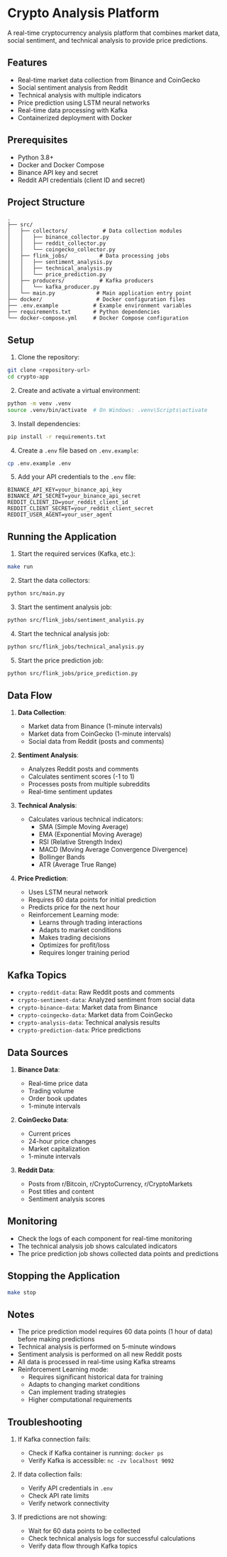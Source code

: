# Crypto Analysis Platform

A real-time cryptocurrency analysis platform that combines market data, social sentiment, and technical analysis to provide price predictions.

## Features

- Real-time market data collection from Binance and CoinGecko
- Social sentiment analysis from Reddit
- Technical analysis with multiple indicators
- Price prediction using LSTM neural networks
- Real-time data processing with Kafka
- Containerized deployment with Docker

## Prerequisites

- Python 3.8+
- Docker and Docker Compose
- Binance API key and secret
- Reddit API credentials (client ID and secret)

## Project Structure

```
.
├── src/
│   ├── collectors/           # Data collection modules
│   │   ├── binance_collector.py
│   │   ├── reddit_collector.py
│   │   └── coingecko_collector.py
│   ├── flink_jobs/          # Data processing jobs
│   │   ├── sentiment_analysis.py
│   │   ├── technical_analysis.py
│   │   └── price_prediction.py
│   ├── producers/           # Kafka producers
│   │   └── kafka_producer.py
│   └── main.py             # Main application entry point
├── docker/                 # Docker configuration files
├── .env.example           # Example environment variables
├── requirements.txt       # Python dependencies
└── docker-compose.yml     # Docker Compose configuration
```

## Setup

1. Clone the repository:
```bash
git clone <repository-url>
cd crypto-app
```

2. Create and activate a virtual environment:
```bash
python -m venv .venv
source .venv/bin/activate  # On Windows: .venv\Scripts\activate
```

3. Install dependencies:
```bash
pip install -r requirements.txt
```

4. Create a `.env` file based on `.env.example`:
```bash
cp .env.example .env
```

5. Add your API credentials to the `.env` file:
```
BINANCE_API_KEY=your_binance_api_key
BINANCE_API_SECRET=your_binance_api_secret
REDDIT_CLIENT_ID=your_reddit_client_id
REDDIT_CLIENT_SECRET=your_reddit_client_secret
REDDIT_USER_AGENT=your_user_agent
```

## Running the Application

1. Start the required services (Kafka, etc.):
```bash
make run
```

2. Start the data collectors:
```bash
python src/main.py
```

3. Start the sentiment analysis job:
```bash
python src/flink_jobs/sentiment_analysis.py
```

4. Start the technical analysis job:
```bash
python src/flink_jobs/technical_analysis.py
```

5. Start the price prediction job:
```bash
python src/flink_jobs/price_prediction.py
```

## Data Flow

1. **Data Collection**:
   - Market data from Binance (1-minute intervals)
   - Market data from CoinGecko (1-minute intervals)
   - Social data from Reddit (posts and comments)

2. **Sentiment Analysis**:
   - Analyzes Reddit posts and comments
   - Calculates sentiment scores (-1 to 1)
   - Processes posts from multiple subreddits
   - Real-time sentiment updates

3. **Technical Analysis**:
   - Calculates various technical indicators:
     - SMA (Simple Moving Average)
     - EMA (Exponential Moving Average)
     - RSI (Relative Strength Index)
     - MACD (Moving Average Convergence Divergence)
     - Bollinger Bands
     - ATR (Average True Range)

4. **Price Prediction**:
   - Uses LSTM neural network
   - Requires 60 data points for initial prediction
   - Predicts price for the next hour
   - Reinforcement Learning mode:
     - Learns through trading interactions
     - Adapts to market conditions
     - Makes trading decisions
     - Optimizes for profit/loss
     - Requires longer training period

## Kafka Topics

- `crypto-reddit-data`: Raw Reddit posts and comments
- `crypto-sentiment-data`: Analyzed sentiment from social data
- `crypto-binance-data`: Market data from Binance
- `crypto-coingecko-data`: Market data from CoinGecko
- `crypto-analysis-data`: Technical analysis results
- `crypto-prediction-data`: Price predictions

## Data Sources

1. **Binance Data**:
   - Real-time price data
   - Trading volume
   - Order book updates
   - 1-minute intervals

2. **CoinGecko Data**:
   - Current prices
   - 24-hour price changes
   - Market capitalization
   - 1-minute intervals

3. **Reddit Data**:
   - Posts from r/Bitcoin, r/CryptoCurrency, r/CryptoMarkets
   - Post titles and content
   - Sentiment analysis scores

## Monitoring

- Check the logs of each component for real-time monitoring
- The technical analysis job shows calculated indicators
- The price prediction job shows collected data points and predictions

## Stopping the Application

```bash
make stop
```

## Notes

- The price prediction model requires 60 data points (1 hour of data) before making predictions
- Technical analysis is performed on 5-minute windows
- Sentiment analysis is performed on all new Reddit posts
- All data is processed in real-time using Kafka streams
- Reinforcement Learning mode:
  - Requires significant historical data for training
  - Adapts to changing market conditions
  - Can implement trading strategies
  - Higher computational requirements

## Troubleshooting

1. If Kafka connection fails:
   - Check if Kafka container is running: `docker ps`
   - Verify Kafka is accessible: `nc -zv localhost 9092`

2. If data collection fails:
   - Verify API credentials in `.env`
   - Check API rate limits
   - Verify network connectivity

3. If predictions are not showing:
   - Wait for 60 data points to be collected
   - Check technical analysis logs for successful calculations
   - Verify data flow through Kafka topics 